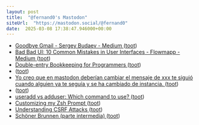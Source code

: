 ```yaml
---
layout: post
title:  "@fernand0's Mastodon"
siteUrl:  "https://mastodon.social/@fernand0"
date:  2025-03-08 17:38:47.946000+00:00
---
```

*  [Goodbye Gmail - Sergey Budaev - Medium ](https://medium.com/@sbudaev/goodbye-gmail-7849f8c23ba) ([toot](https://mastodon.social/@fernand0/114128029478827583))
*  [Bad Bad UI: 10 Common Mistakes in User Interfaces - Flowmapp - Medium ](https://medium.com/@Flowmapp/bad-bad-ui-10-common-mistakes-in-user-interfaces-ac89767ac43) ([toot](https://mastodon.social/@fernand0/114127761466885311))
*  [Double-entry Bookkeeping for Programmers ](https://dev.to/kallmanation/double-entry-bookkeeping-for-programmers-3ok) ([toot](https://mastodon.social/@fernand0/114127524488897161))
*  [ ](https://masto.es/@macosas) ([toot](https://mastodon.social/@fernand0/114127436792722259))
*  [Yo creo que en mastodon deberían cambiar el mensaje de xxx te siguió cuando alguien ya te seguía y se ha cambiado de instancia.  ](https://mastodon.social/@fernand0/114127211297449274) ([toot](https://mastodon.social/@fernand0/114127211297449274))
*  [ ](https://mastodon.social/@saper) ([toot](https://mastodon.social/@fernand0/114127202024280456))
*  [useradd vs adduser: Which command to use? ](https://dev.to/kcdchennai/useradd-vs-adduser-which-command-to-use-3mb) ([toot](https://mastodon.social/@fernand0/114126869161705670))
*  [Customizing my Zsh Prompt ](https://dev.to/cassidoo/customizing-my-zsh-prompt-341) ([toot](https://mastodon.social/@fernand0/114126512974245508))
*  [Understanding CSRF Attacks ](https://dev.to/zellwk/understanding-csrf-attacks-36a) ([toot](https://mastodon.social/@fernand0/114126429065294308))
*  [Schöner Brunnen (parte intermedia) ](https://www.flickr.com/photos/fernand0/54360084759) ([toot](https://mastodon.social/@fernand0/114126417073486488))
